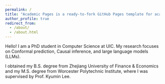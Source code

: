 ```yaml
---
permalink: /
title: "Academic Pages is a ready-to-fork GitHub Pages template for academic personal websites"
author_profile: true
redirect_from: 
  - /about/
  - /about.html
---
```

Hello! I am a PhD student in Computer Science at UIC. My research focuses on Conformal prediction, Causal inference, and large language models (LLMs).

I obtained my B.S. degree from Zhejiang University of Finance & Economics and my M.S. degree from Worcester Polytechnic Institute, where I was supervised by Prof. Kyumin Lee.
